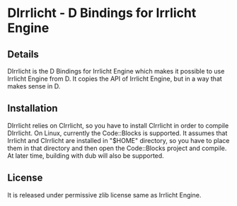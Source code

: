 DIrrlicht - D Bindings for Irrlicht Engine
==========================================

Details
-------

DIrrlicht is the D Bindings for Irrlicht Engine which makes it possible to use Irrlicht Engine from D. It copies the API of Irrlicht Engine, but in a way that makes sense in D.

Installation
------------

DIrrlicht relies on CIrrlicht, so you have to install CIrrlicht in order to compile DIrrlicht. On Linux, currently the Code::Blocks is supported. It assumes that Irrlicht and CIrrlicht are installed in "$HOME" directory, so you have to place them in that directory and then open the Code::Blocks project and compile. At later time, building with dub will also be supported.

License
-------

It is released under permissive zlib license same as Irrlicht Engine.